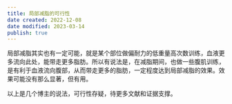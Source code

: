 ```yaml
---
title: 局部减脂的可行性
date created: 2022-12-08
date modified: 2023-03-14
publish: true
---
```


局部减脂其实也有一定可能，就是某个部位做偏耐力的低重量高次数训练，血液更多流向此处，能带走更多脂肪。所以有说法是，在减脂期间，也做一些腹肌训练，是有利于血液流向腹部，从而带走更多的脂肪，一定程度达到局部减脂的效果。效果可能没有那么显著，但有用。

以上是几个博主的说法，可行性存疑，待更多文献和证据支撑。